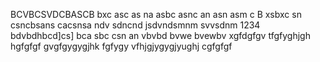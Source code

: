 BCVBCSVDCBASCB
bxc asc as na
asbc asnc an 
asn asm c
B xsbxc sn
csncbsans
cacsnsa
ndv sdncnd
jsdvndsmnm
svvsdnm
1234
bdvbdhbcd]cs]
bca sbc 
csn an
vbvbd bvwe bvewbv
xgfdgfgv tfgfyghjgh
hgfgfgf gvgfgygygjhk
fgfygy vfhjgjygygjyughj
cgfgfgf
